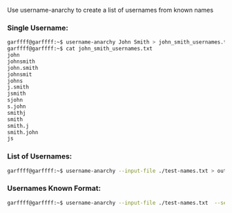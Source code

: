 Use username-anarchy to create a list of usernames from known names
### Single Username:

```bash
garffff@garffff:~$ username-anarchy John Smith > john_smith_usernames.txt
garffff@garffff:~$ cat john_smith_usernames.txt
john
johnsmith
john.smith
johnsmit
johns
j.smith
jsmith
sjohn
s.john
smithj
smith
smith.j
smith.john
js
```
### List of Usernames:

```bash
garffff@garffff:~$ username-anarchy --input-file ./test-names.txt > outfile.txt
```
### Usernames Known Format:

```bash
garffff@garffff:~$ username-anarchy --input-file ./test-names.txt  --select-format first.last > outfile.txt
```



